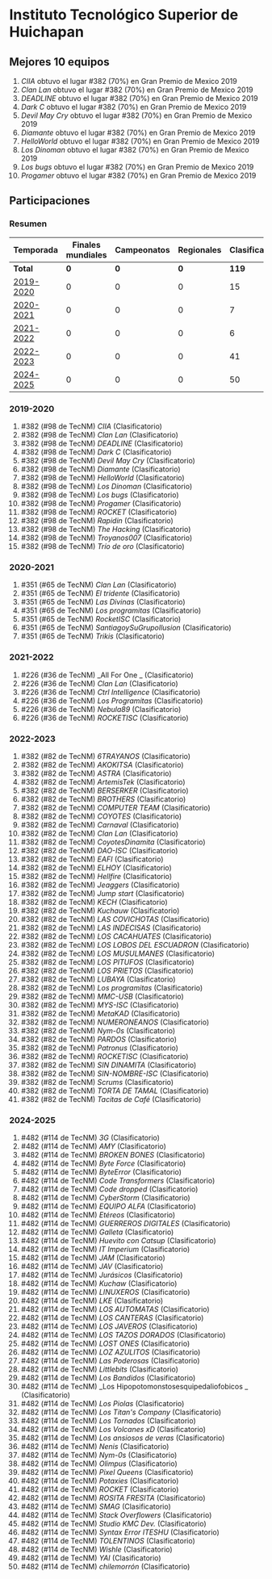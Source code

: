 # Instituto Tecnológico Superior de Huichapan

## Mejores 10 equipos

1. _CIIA_ obtuvo el lugar #382 (70%) en Gran Premio de Mexico 2019
1. _Clan Lan_ obtuvo el lugar #382 (70%) en Gran Premio de Mexico 2019
1. _DEADLINE_ obtuvo el lugar #382 (70%) en Gran Premio de Mexico 2019
1. _Dark C_ obtuvo el lugar #382 (70%) en Gran Premio de Mexico 2019
1. _Devil May Cry_ obtuvo el lugar #382 (70%) en Gran Premio de Mexico 2019
1. _Diamante_ obtuvo el lugar #382 (70%) en Gran Premio de Mexico 2019
1. _HelloWorld_ obtuvo el lugar #382 (70%) en Gran Premio de Mexico 2019
1. _Los Dinoman_ obtuvo el lugar #382 (70%) en Gran Premio de Mexico 2019
1. _Los bugs_ obtuvo el lugar #382 (70%) en Gran Premio de Mexico 2019
1. _Progamer_ obtuvo el lugar #382 (70%) en Gran Premio de Mexico 2019

## Participaciones

### Resumen

| Temporada | Finales mundiales | Campeonatos | Regionales | Clasificatorios | Equipos |
| --- | --- | --- | --- | --- | --- |
| **Total** | **0** | **0** | **0** | **119** | **119** |
| [2019-2020](#2019-2020) | 0 | 0 | 0 | 15 | 15 |
| [2020-2021](#2020-2021) | 0 | 0 | 0 | 7 | 7 |
| [2021-2022](#2021-2022) | 0 | 0 | 0 | 6 | 6 |
| [2022-2023](#2022-2023) | 0 | 0 | 0 | 41 | 41 |
| [2024-2025](#2024-2025) | 0 | 0 | 0 | 50 | 50 |

### 2019-2020

1. #382 (#98 de TecNM) _CIIA_ (Clasificatorio)
1. #382 (#98 de TecNM) _Clan Lan_ (Clasificatorio)
1. #382 (#98 de TecNM) _DEADLINE_ (Clasificatorio)
1. #382 (#98 de TecNM) _Dark C_ (Clasificatorio)
1. #382 (#98 de TecNM) _Devil May Cry_ (Clasificatorio)
1. #382 (#98 de TecNM) _Diamante_ (Clasificatorio)
1. #382 (#98 de TecNM) _HelloWorld_ (Clasificatorio)
1. #382 (#98 de TecNM) _Los Dinoman_ (Clasificatorio)
1. #382 (#98 de TecNM) _Los bugs_ (Clasificatorio)
1. #382 (#98 de TecNM) _Progamer_ (Clasificatorio)
1. #382 (#98 de TecNM) _ROCKET_ (Clasificatorio)
1. #382 (#98 de TecNM) _Rapidin_ (Clasificatorio)
1. #382 (#98 de TecNM) _The Hacking_ (Clasificatorio)
1. #382 (#98 de TecNM) _Troyanos007_ (Clasificatorio)
1. #382 (#98 de TecNM) _Trío de oro_ (Clasificatorio)

### 2020-2021

1. #351 (#65 de TecNM) _Clan Lan_ (Clasificatorio)
1. #351 (#65 de TecNM) _El tridente_ (Clasificatorio)
1. #351 (#65 de TecNM) _Las Divinas_ (Clasificatorio)
1. #351 (#65 de TecNM) _Los programitas_ (Clasificatorio)
1. #351 (#65 de TecNM) _RocketISC_ (Clasificatorio)
1. #351 (#65 de TecNM) _SantiagoySuGrupoIlusion_ (Clasificatorio)
1. #351 (#65 de TecNM) _Trikis_ (Clasificatorio)

### 2021-2022

1. #226 (#36 de TecNM) _All For One _ (Clasificatorio)
1. #226 (#36 de TecNM) _Clan Lan_ (Clasificatorio)
1. #226 (#36 de TecNM) _Ctrl Intelligence_ (Clasificatorio)
1. #226 (#36 de TecNM) _Los Programitas_ (Clasificatorio)
1. #226 (#36 de TecNM) _Nebula89_ (Clasificatorio)
1. #226 (#36 de TecNM) _ROCKETISC_ (Clasificatorio)

### 2022-2023

1. #382 (#82 de TecNM) _6TRAYANOS_ (Clasificatorio)
1. #382 (#82 de TecNM) _AKOKITSA_ (Clasificatorio)
1. #382 (#82 de TecNM) _ASTRA_ (Clasificatorio)
1. #382 (#82 de TecNM) _ArtemisTek_ (Clasificatorio)
1. #382 (#82 de TecNM) _BERSERKER_ (Clasificatorio)
1. #382 (#82 de TecNM) _BROTHERS_ (Clasificatorio)
1. #382 (#82 de TecNM) _COMPUTER TEAM_ (Clasificatorio)
1. #382 (#82 de TecNM) _COYOTES_ (Clasificatorio)
1. #382 (#82 de TecNM) _Carnaval_ (Clasificatorio)
1. #382 (#82 de TecNM) _Clan Lan_ (Clasificatorio)
1. #382 (#82 de TecNM) _CoyotesDinamita_ (Clasificatorio)
1. #382 (#82 de TecNM) _DAO-ISC_ (Clasificatorio)
1. #382 (#82 de TecNM) _EAFI_ (Clasificatorio)
1. #382 (#82 de TecNM) _ELHOY_ (Clasificatorio)
1. #382 (#82 de TecNM) _Hellfire_ (Clasificatorio)
1. #382 (#82 de TecNM) _Jeaggers_ (Clasificatorio)
1. #382 (#82 de TecNM) _Jump start_ (Clasificatorio)
1. #382 (#82 de TecNM) _KECH_ (Clasificatorio)
1. #382 (#82 de TecNM) _Kuchauw_ (Clasificatorio)
1. #382 (#82 de TecNM) _LAS COVICHOTAS_ (Clasificatorio)
1. #382 (#82 de TecNM) _LAS INDECISAS_ (Clasificatorio)
1. #382 (#82 de TecNM) _LOS CACAHUATES_ (Clasificatorio)
1. #382 (#82 de TecNM) _LOS LOBOS DEL ESCUADRON_ (Clasificatorio)
1. #382 (#82 de TecNM) _LOS MUSULMANES_ (Clasificatorio)
1. #382 (#82 de TecNM) _LOS PITUFOS_ (Clasificatorio)
1. #382 (#82 de TecNM) _LOS PRIETOS_ (Clasificatorio)
1. #382 (#82 de TecNM) _LUBAYA_ (Clasificatorio)
1. #382 (#82 de TecNM) _Los programitas_ (Clasificatorio)
1. #382 (#82 de TecNM) _MMC-USB_ (Clasificatorio)
1. #382 (#82 de TecNM) _MYS-ISC_ (Clasificatorio)
1. #382 (#82 de TecNM) _MetaKAD_ (Clasificatorio)
1. #382 (#82 de TecNM) _NUMERONEANOS_ (Clasificatorio)
1. #382 (#82 de TecNM) _Nym-0s_ (Clasificatorio)
1. #382 (#82 de TecNM) _PARDOS_ (Clasificatorio)
1. #382 (#82 de TecNM) _Patronus_ (Clasificatorio)
1. #382 (#82 de TecNM) _ROCKETISC_ (Clasificatorio)
1. #382 (#82 de TecNM) _SIN DINAMITA_ (Clasificatorio)
1. #382 (#82 de TecNM) _SIN-NOMBRE-ISC_ (Clasificatorio)
1. #382 (#82 de TecNM) _Scrums_ (Clasificatorio)
1. #382 (#82 de TecNM) _TORTA DE TAMAL_ (Clasificatorio)
1. #382 (#82 de TecNM) _Tacitas de Café_ (Clasificatorio)

### 2024-2025

1. #482 (#114 de TecNM) _3G_ (Clasificatorio)
1. #482 (#114 de TecNM) _AMY_ (Clasificatorio)
1. #482 (#114 de TecNM) _BROKEN BONES_ (Clasificatorio)
1. #482 (#114 de TecNM) _Byte Force_ (Clasificatorio)
1. #482 (#114 de TecNM) _ByteError_ (Clasificatorio)
1. #482 (#114 de TecNM) _Code Transformers_ (Clasificatorio)
1. #482 (#114 de TecNM) _Code dropped_ (Clasificatorio)
1. #482 (#114 de TecNM) _CyberStorm_ (Clasificatorio)
1. #482 (#114 de TecNM) _EQUIPO ALFA_ (Clasificatorio)
1. #482 (#114 de TecNM) _Etéreos_ (Clasificatorio)
1. #482 (#114 de TecNM) _GUERREROS DIGITALES_ (Clasificatorio)
1. #482 (#114 de TecNM) _Galleta_ (Clasificatorio)
1. #482 (#114 de TecNM) _Huevito con Catsup_ (Clasificatorio)
1. #482 (#114 de TecNM) _IT Imperium_ (Clasificatorio)
1. #482 (#114 de TecNM) _JAM_ (Clasificatorio)
1. #482 (#114 de TecNM) _JAV_ (Clasificatorio)
1. #482 (#114 de TecNM) _Jurásicos_ (Clasificatorio)
1. #482 (#114 de TecNM) _Kuchaw_ (Clasificatorio)
1. #482 (#114 de TecNM) _LINUXEROS_ (Clasificatorio)
1. #482 (#114 de TecNM) _LKE_ (Clasificatorio)
1. #482 (#114 de TecNM) _LOS AUTOMATAS_ (Clasificatorio)
1. #482 (#114 de TecNM) _LOS CANTERAS_ (Clasificatorio)
1. #482 (#114 de TecNM) _LOS JAVEROS_ (Clasificatorio)
1. #482 (#114 de TecNM) _LOS TAZOS DORADOS_ (Clasificatorio)
1. #482 (#114 de TecNM) _LOST ONES_ (Clasificatorio)
1. #482 (#114 de TecNM) _LOZ AZULITOS_ (Clasificatorio)
1. #482 (#114 de TecNM) _Las Poderosas_ (Clasificatorio)
1. #482 (#114 de TecNM) _Littlebits_ (Clasificatorio)
1. #482 (#114 de TecNM) _Los Bandidos_ (Clasificatorio)
1. #482 (#114 de TecNM) _Los Hipopotomonstosesquipedaliofobicos _ (Clasificatorio)
1. #482 (#114 de TecNM) _Los Piolas_ (Clasificatorio)
1. #482 (#114 de TecNM) _Los Titan's Company_ (Clasificatorio)
1. #482 (#114 de TecNM) _Los Tornados_ (Clasificatorio)
1. #482 (#114 de TecNM) _Los Volcanes xD_ (Clasificatorio)
1. #482 (#114 de TecNM) _Los ansiosos de veras_ (Clasificatorio)
1. #482 (#114 de TecNM) _Nenis_ (Clasificatorio)
1. #482 (#114 de TecNM) _Nym-0s_ (Clasificatorio)
1. #482 (#114 de TecNM) _Olimpus_ (Clasificatorio)
1. #482 (#114 de TecNM) _Pixel Queens_ (Clasificatorio)
1. #482 (#114 de TecNM) _Potaxies_ (Clasificatorio)
1. #482 (#114 de TecNM) _ROCKET_ (Clasificatorio)
1. #482 (#114 de TecNM) _ROSITA FRESITA_ (Clasificatorio)
1. #482 (#114 de TecNM) _SMAG_ (Clasificatorio)
1. #482 (#114 de TecNM) _Stack Overflowers_ (Clasificatorio)
1. #482 (#114 de TecNM) _Studio KMC Dev._ (Clasificatorio)
1. #482 (#114 de TecNM) _Syntax Error ITESHU_ (Clasificatorio)
1. #482 (#114 de TecNM) _TOLENTINOS_ (Clasificatorio)
1. #482 (#114 de TecNM) _Wishle_ (Clasificatorio)
1. #482 (#114 de TecNM) _YAI_ (Clasificatorio)
1. #482 (#114 de TecNM) _chilemorrón_ (Clasificatorio)



